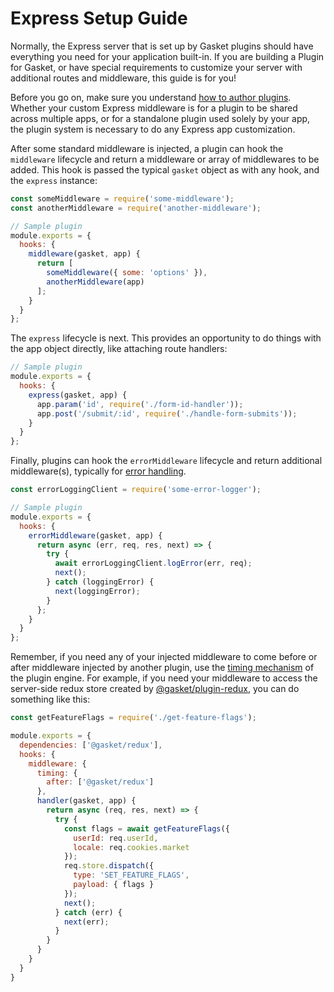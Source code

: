 # Express Setup Guide

Normally, the Express server that is set up by Gasket plugins should have
everything you need for your application built-in. If you are building a Plugin
for Gasket, or have special requirements to customize your server with
additional routes and middleware, this guide is for you!

Before you go on, make sure you understand [how to author plugins][plugins].
Whether your custom Express middleware is for a plugin to be shared across
multiple apps, or for a standalone plugin used solely by your app, the plugin
system is necessary to do any Express app customization.

After some standard middleware is injected, a plugin can hook the `middleware`
lifecycle and return a middleware or array of middlewares to be added. This hook
is passed the typical `gasket` object as with any hook, and the `express`
instance:

```js
const someMiddleware = require('some-middleware');
const anotherMiddleware = require('another-middleware');

// Sample plugin
module.exports = {
  hooks: {
    middleware(gasket, app) {
      return [
        someMiddleware({ some: 'options' }),
        anotherMiddleware(app)
      ];
    }
  }
};
```

The `express` lifecycle is next. This provides an opportunity to do things with
the app object directly, like attaching route handlers:

```js
// Sample plugin
module.exports = {
  hooks: {
    express(gasket, app) {
      app.param('id', require('./form-id-handler'));
      app.post('/submit/:id', require('./handle-form-submits'));
    }
  }
};
```

Finally, plugins can hook the `errorMiddleware` lifecycle and return additional
middleware(s), typically for [error handling].

```js
const errorLoggingClient = require('some-error-logger');

// Sample plugin
module.exports = {
  hooks: {
    errorMiddleware(gasket, app) {
      return async (err, req, res, next) => {
        try {
          await errorLoggingClient.logError(err, req);
          next();
        } catch (loggingError) {
          next(loggingError);
        }
      };
    }
  }
};
```

Remember, if you need any of your injected middleware to come before or after
middleware injected by another plugin, use the [timing mechanism] of the plugin
engine. For example, if you need your middleware to access the server-side redux
store created by [@gasket/plugin-redux], you can do something like this:

```js
const getFeatureFlags = require('./get-feature-flags');

module.exports = {
  dependencies: ['@gasket/redux'],
  hooks: {
    middleware: {
      timing: {
        after: ['@gasket/redux']
      },
      handler(gasket, app) {
        return async (req, res, next) => {
          try {
            const flags = await getFeatureFlags({
              userId: req.userId,
              locale: req.cookies.market
            });
            req.store.dispatch({
              type: 'SET_FEATURE_FLAGS',
              payload: { flags }
            });
            next();
          } catch (err) {
            next(err);
          }
        }
      }
    }
  }
}
```

<!-- LINKS -->

[error handling]:http://expressjs.com/en/guide/error-handling.html
[plugins]:../../../../../modules/@gasket/cli/docs/plugins.md
[@gasket/plugin-redux]:https://github.com/godaddy/gasket/tree/master/packages/gasket-plugin-redux/README.md
[timing mechanism]:https://github.com/godaddy/gasket/tree/master/packages/gasket-engine/README.md
